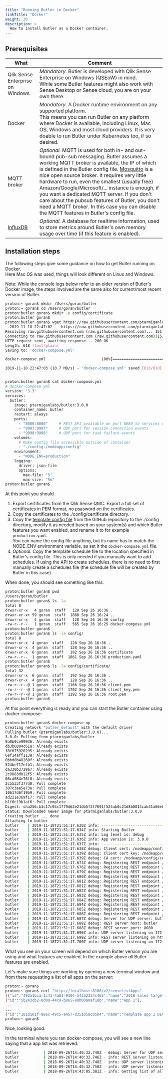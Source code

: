 ```yaml
---
title: "Running Butler in Docker"
linkTitle: "Docker"
weight: 30
description: >
  How to install Butler as a Docker container.
---
```


## Prerequisites

| What | Comment |
| ---- | ------- |
| Qlik Sense Enterprise on Windows | *Mandatory.* Butler is developed with Qlik Sense Enterprise on Windows (QSEoW) in mind. <br>While some Butler features might also work with Sense Desktop or Sense cloud, you are on your own there. |
| Docker | *Mandatory.* A Docker runtime environment on any supported platform.<br>This means you can run Butler on any platform where Docker is available, including Linux, Mac OS, Windows and most cloud providers. It is very doable to run Butler under Kubernetes too, if so desired. |
| MQTT broker | *Optional.* MQTT is used for both in- and out-bound pub-sub messaging. Butler assumes a working MQTT broker is available, the IP of which is defined in the Butler config file. [Mosquitto](https://mosquitto.org/) is a nice open source broker. It requires very little hardware to run, even the smallest (usually free) Amazon/Google/Microsoft/... instance is enough, if you want a dedicated MQTT server. If you don't care about the pubsub features of Butler, you don't need a MQTT broker. In this case you can disable the MQTT features in Butler's config file. |
| [InfluxDB](https://www.influxdata.com/time-series-platform/) | *Optional.* A database for realtime information, used to store metrics around Butler's own memory usage over time (if this feature is enabled). |

## Installation steps

The following steps give some guidance on how to get Butler running on Docker.  
Here Mac OS was used, things will look different on Linux and Windows.

Note: While the console logs below refer to an older version of Butler's Docker image, the steps involved are the same also for current/most recent version of Butler.


```bash
proton:~ goran$ mkdir /Users/goran/butler
proton:~ goran$ cd /Users/goran/butler
proton:butler goran$ mkdir -p config/certificate
proton:butler goran$
proton:butler goran$ wget https://raw.githubusercontent.com/ptarmiganlabs/butler/master/src/docker-compose.yml
--2019-11-18 22:47:02--  https://raw.githubusercontent.com/ptarmiganlabs/butler/master/src/docker-compose.yml
Resolving raw.githubusercontent.com (raw.githubusercontent.com)... 151.101.84.133
Connecting to raw.githubusercontent.com (raw.githubusercontent.com)|151.101.84.133|:443... connected.
HTTP request sent, awaiting response... 200 OK
Length: 618 [text/plain]
Saving to: 'docker-compose.yml'

docker-compose.yml                         100%[========================================================================================>]     618  --.-KB/s    in 0s

2019-11-18 22:47:03 (10.7 MB/s) - 'docker-compose.yml' saved [618/618]


proton:butler goran$ cat docker-compose.yml
# docker-compose.yml
version: '3.3'
services:
  butler:
    image: ptarmiganlabs/butler:3.0.0
    container_name: butler
    restart: always
    ports:
      - "8080:8080"     # REST API available on port 8080 to services outside the container
      - "9997:9997"     # UDP port for session connection events
      - "9998:9998"     # UDP port for task failure events
    volumes:
      # Make config file accessible outside of container
      - "./config:/nodeapp/config"
    environment:
      - "NODE_ENV=production"
    logging:
      driver: json-file
      options:
        max-file: "5"
        max-size: "5m"
proton:butler goran$

```

At this point you should

1. Export certificates from the Qlik Sense QMC. Export a full set of certificates in PEM format, no psasword on the certificates.
2. Copy the certificates to the ./config/certificate directory.
3. Copy the [template config file](https://github.com/ptarmiganlabs/butler/blob/master/src/config/production_template.yaml) from the GitHub repository to the ./config directory, modify it as needed based on your system(s) and which Butler features you want enabled, and rename it to for example `production.yaml`.  
You can name the config file anything, but its name has to match the NODE_ENV environment variable, as set it the `docker-compose.yml` file.
4. *Optional.* Copy the template schedule file to the location specified in Butler's config file. This is only needed if you manually want to add schedules. If using the API to create schedules, there is no need to first manually create a schedules file (the schedule file will be created by Butler in this case).

When done, you should see something like this:

```bash
proton:butler goran$ pwd
/Users/goran/butler
proton:butler goran$ ls -la
total 8
drwxr-xr-x   4 goran  staff   128 Sep 26 16:36 .
drwxr-xr-x+ 59 goran  staff  1888 Sep 26 16:24 ..
drwxr-xr-x   4 goran  staff   128 Sep 26 16:36 config
-rw-r--r--   1 goran  staff   565 Sep 26 16:25 docker-compose.yml
proton:butler goran$
proton:butler goran$ ls -la config/
total 8
drwxr-xr-x  4 goran  staff   128 Sep 26 16:36 .
drwxr-xr-x  4 goran  staff   128 Sep 26 16:36 ..
drwxr-xr-x  6 goran  staff   192 Sep 26 16:36 certificate
-rw-r--r--  1 goran  staff  1861 Sep 26 16:36 production.yaml
proton:butler goran$
proton:butler goran$ ls -la config/certificate/
total 32
drwxr-xr-x  6 goran  staff   192 Sep 26 16:36 .
drwxr-xr-x  4 goran  staff   128 Sep 26 16:36 ..
-rw-r--r--@ 1 goran  staff  1166 Sep 26 16:36 client.pem
-rw-r--r--@ 1 goran  staff  1702 Sep 26 16:36 client_key.pem
-rw-r--r--@ 1 goran  staff  1192 Sep 26 16:36 root.pem
proton:butler goran$
```

At this point everything is ready and you can start the Butler container using docker-compose:

```bash
proton:butler goran$ docker-compose up
Creating network "butler_default" with the default driver
Pulling butler (ptarmiganlabs/butler:3.0.0)...
3.0.0: Pulling from ptarmiganlabs/butler
9a0b0ce99936: Already exists
db3b6004c61a: Already exists
f8f075920295: Already exists
6ef14aff1139: Already exists
0bbd8b48260f: Already exists
524be717efb1: Already exists
da330b3729a7: Already exists
2c9863d012f5: Already exists
06cd084e76f0: Already exists
2c5533f377d0: Pull complete
307c3aa5e73e: Pull complete
10617d6f19b9: Pull complete
ad221e369f17: Pull complete
b1f6c19b1af6: Pull complete
Digest: sha256:b3c17c93c1779d62e21db5f3f7691f524ab0c21d8b0814cab41a66e814702a17
Status: Downloaded newer image for ptarmiganlabs/butler:3.0.0
Creating butler ... done
Attaching to butler
butler    | 2019-11-18T21:51:17.630Z info: --------------------------------------
butler    | 2019-11-18T21:51:17.634Z info: Starting Butler
butler    | 2019-11-18T21:51:17.635Z info: Log level is: debug
butler    | 2019-11-18T21:51:17.636Z info: App version is: 3.0.0
butler    | 2019-11-18T21:51:17.637Z info: --------------------------------------
butler    | 2019-11-18T21:51:17.638Z debug: Client cert: /nodeapp/config/certificate/client.pem
butler    | 2019-11-18T21:51:17.639Z debug: Client cert key: /nodeapp/config/certificate/client_key.pem
butler    | 2019-11-18T21:51:17.639Z debug: CA cert: /nodeapp/config/certificate/root.pem
butler    | 2019-11-18T21:51:17.673Z debug: Registering REST endpoint /v2/activeUserCount
butler    | 2019-11-18T21:51:17.676Z debug: Registering REST endpoint /v2/activeUsers
butler    | 2019-11-18T21:51:17.679Z debug: Registering REST endpoint /v2/slackPostMessage
butler    | 2019-11-18T21:51:17.680Z debug: Registering REST endpoint /v2/createDir
butler    | 2019-11-18T21:51:17.681Z debug: Registering REST endpoint /v2/createDirQVD
butler    | 2019-11-18T21:51:17.681Z debug: Registering REST endpoint /v2/mqttPublishMessage
butler    | 2019-11-18T21:51:17.682Z debug: Registering REST endpoint /v2/senseStartTask
butler    | 2019-11-18T21:51:17.683Z debug: Registering REST endpoint /v2/senseAppDump
butler    | 2019-11-18T21:51:17.684Z debug: Registering REST endpoint /v2/senseListApps
butler    | 2019-11-18T21:51:17.684Z debug: Registering REST endpoint /v2/butlerping
butler    | 2019-11-18T21:51:17.685Z debug: Registering REST endpoint /v2/base62ToBase16
butler    | 2019-11-18T21:51:17.686Z debug: Registering REST endpoint /v2/base16ToBase62
butler    | 2019-11-18T21:51:17.687Z debug: Server for UDP server: butler
butler    | 2019-11-18T21:51:17.688Z debug: REST server host: butler
butler    | 2019-11-18T21:51:17.688Z debug: REST server port: 8080
butler    | 2019-11-18T21:51:17.696Z info: UDP server listening on 172.21.0.2:9998
butler    | 2019-11-18T21:51:17.699Z info: REST server listening on http://172.21.0.2:8080
butler    | 2019-11-18T21:51:17.700Z info: UDP server listening on 172.21.0.2:9997

```

What you see on your screen will depend on which Butler version you are using and what features are enabled.
In the example above *all* Butler features are enabled.

Let's make sure things are working by opening a new terminal window and from there requesting a list of all apps on the server:

```bash
proton:~ goran$
proton:~ goran$ curl "http://localhost:8180/v2/senseListApps"
[{"id":"492a1bca-1c41-4a01-9104-543a2334c465","name":"2018 sales targets"},
{"id":"5b243cb2-8d00-44c9-b865-08b00a0af18b","name":"App 1"},
...
...
{"id":"181d101f-986c-49c5-a457-d351058c05b4","name":"Template app 1 DEV"}]
proton:~ goran$

```

Nice, looking good.

In the terminal where you ran docker-compose, you will see a new line saying that a app list was retrieved:

```bash
butler           | 2018-09-26T14:40:32.740Z - debug: Server for UDP server: localhost
butler           | 2018-09-26T14:40:32.746Z - info: REST server listening on http://[::]:8080
butler           | 2018-09-26T14:40:32.748Z - info: UDP server listening on 127.0.0.1:9997
butler           | 2018-09-26T14:40:32.750Z - info: UDP server listening on 127.0.0.1:9998
butler           | 2018-09-26T14:43:05.381Z - info: Getting list of all apps

```
